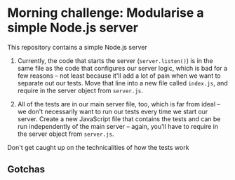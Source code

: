 # Morning challenge: Modularise a simple Node.js server

This repository contains a simple Node.js server

1. Currently, the code that starts the server (`server.listen()`) is in the same file as the code that configures our server logic, which is bad for a few reasons – not least because it'll add a lot of pain when we want to separate out our tests. Move that line into a new file called `index.js`, and require in the server object from `server.js`.

2. All of the tests are in our main server file, too, which is far from ideal – we don't necessarily want to run our tests every time we start our server. Create a new JavaScript file that contains the tests and can be run independently of the main server – again, you'll have to require in the server object from `server.js`.

Don't get caught up on the technicalities of how the tests work 

## Gotchas
